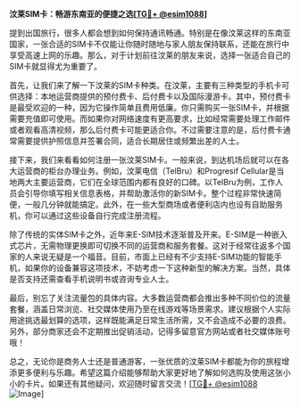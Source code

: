 **汶莱SIM卡：畅游东南亚的便捷之选[[TG💪+ @esim1088](https://t.me/s/esim1088)]**

提到出国旅行，很多人都会想到如何保持通讯畅通。特别是在像汶莱这样的东南亚国家，一张合适的SIM卡不仅能让你随时随地与家人朋友保持联系，还能在旅行中享受高速上网的乐趣。那么，对于计划前往汶莱的朋友来说，选择一张适合自己的SIM卡就显得尤为重要了。

首先，让我们来了解一下汶莱的SIM卡种类。在汶莱，主要有三种类型的手机卡可供选择：本地运营商提供的预付费卡、后付费卡以及国际漫游卡。其中，预付费卡是最受欢迎的一种，因为它操作简单且费用低廉。你只需购买一张SIM卡，并根据需要充值即可使用。而如果你对网络速度有更高要求，比如经常需要处理工作邮件或者观看高清视频，那么后付费卡可能更适合你。不过需要注意的是，后付费卡通常需要提供护照信息并签署合同，适合长期居住或频繁出差的人士。

接下来，我们来看看如何注册一张汶莱SIM卡。一般来说，到达机场后就可以在各大运营商的柜台办理业务。例如，汶莱电信（TelBru）和Progresif Cellular是当地两大主要运营商，它们在全球范围内都有良好的口碑。以TelBru为例，工作人员会引导你填写相关信息表格，并帮助激活你的新SIM卡。整个过程非常快速简便，一般几分钟就能搞定。此外，在一些大型商场或者便利店内也设有自助服务机，你可以通过这些设备自行完成注册流程。

除了传统的实体SIM卡之外，近年来E-SIM技术逐渐普及开来。E-SIM是一种嵌入式芯片，无需物理更换即可切换不同的运营商和服务套餐。这对于经常往返多个国家的人来说无疑是一个福音。目前，市面上已经有不少支持E-SIM功能的智能手机，如果你的设备兼容这项技术，不妨考虑一下这种新型的解决方案。当然，具体是否支持还需查看手机说明书或咨询专业人士。

最后，别忘了关注流量包的具体内容。大多数运营商都会推出多种不同价位的流量套餐，涵盖日常浏览、社交媒体使用乃至在线游戏等场景需求。建议根据个人实际用途挑选最划算的选项，这样既能满足日常生活所需，又不会造成不必要的浪费。另外，部分商家还会不定期推出促销活动，记得多留意官方网站或者社交媒体账号哦！

总之，无论你是商务人士还是普通游客，一张优质的汶莱SIM卡都能为你的旅程增添更多便利与乐趣。希望这篇介绍能够帮助大家更好地了解如何选购及使用这张小小的卡片。如果还有其他疑问，欢迎随时留言交流！[[TG💪+ @esim1088](https://t.me/s/esim1088) ![Image](https://i.postimg.cc/4NQfJmqS/Snipaste-2025-05-13-00-14-12.png)]